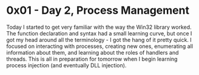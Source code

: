 # 0x01 - Day 2, Process Management
Today I started to get very familiar with the way the Win32 library worked. The function declaration and syntax had a small learning curve, but once I got my head around all the terminology - I got the hang of it pretty quick. I focused on interacting with processes, creating new ones, enumerating all information about them, and learning about the roles of handlers and threads. This is all in preparation for tomorrow when I begin learning process injection (and eventually DLL injection).